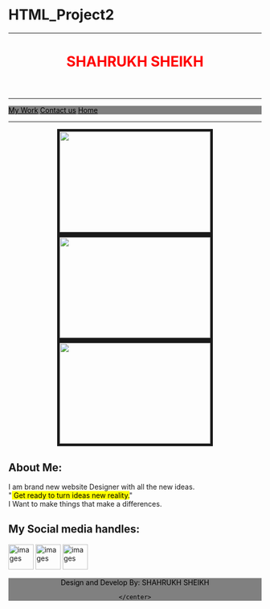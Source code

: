 # HTML_Project2

<!DOCTYPE html>
<html lang="en">
<head>
    <meta charset="UTF-8">
    <meta http-equiv="X-UA-Compatible" content="IE=edge">
    <meta name="viewport" content="width=device-width, initial-scale=1.0">
    <title>project</title>
    <link rel="icon" href="project1.jpg">
</head>
<hr/>
<header>
    <h1 style="color: red;" >SHAHRUKH SHEIKH</h1>
</header>
<hr/>
<body>
  <nav style="background-color: gray;">
      <a href="Mywork.html" style="color: black;"> My Work</a>
      <a href="contact.html" style="color: black;"> Contact us</a>
      <a href="assignmentproject.html" style="color: black;"> Home</a>
  </nav>    
  <hr/>
  <center>
  <img src="shahrukh1.JPG" width="300" height="200" border="5px" >
  <img src="shahrukhnew.jpg" width="300" height="200" border="5px" >
  <img src="shahrukhnew2.jpg" width="300" height="200" border="5px" >

</center>
<h2>About Me:</h2>
<p>
    I am brand new website Designer with all the new ideas.
    <br/>
    "<mark> Get ready to turn ideas new reality.</mark>"
    <br/>
    I Want to make things that make a differences.
</p>
<h2>My Social media handles:</h2>
<a href="https://instagram.com"> <img src="inst.png" alt="images" width="50"></a>
<a href="https://facebook.com"><img src="fb.png" alt="images" width="50"></a> 
<a href="https://youtube.com"> <img src="youtube.png" alt="images" width="50"></a>
</body>
<footer>
    <center style="background-color: gray;color:black">
    <p>Design and Develop By: SHAHRUKH SHEIKH</p>

    </center>
</footer>
</html>
